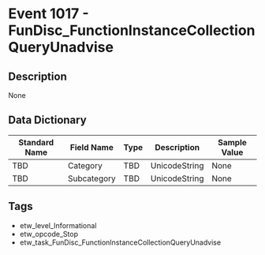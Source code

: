 # Event 1017 - FunDisc_FunctionInstanceCollectionQueryUnadvise

## Description
None

## Data Dictionary
|Standard Name|Field Name|Type|Description|Sample Value|
|---|---|---|---|---|
|TBD|Category|TBD|UnicodeString|None|None|
|TBD|Subcategory|TBD|UnicodeString|None|None|

## Tags
* etw_level_Informational
* etw_opcode_Stop
* etw_task_FunDisc_FunctionInstanceCollectionQueryUnadvise